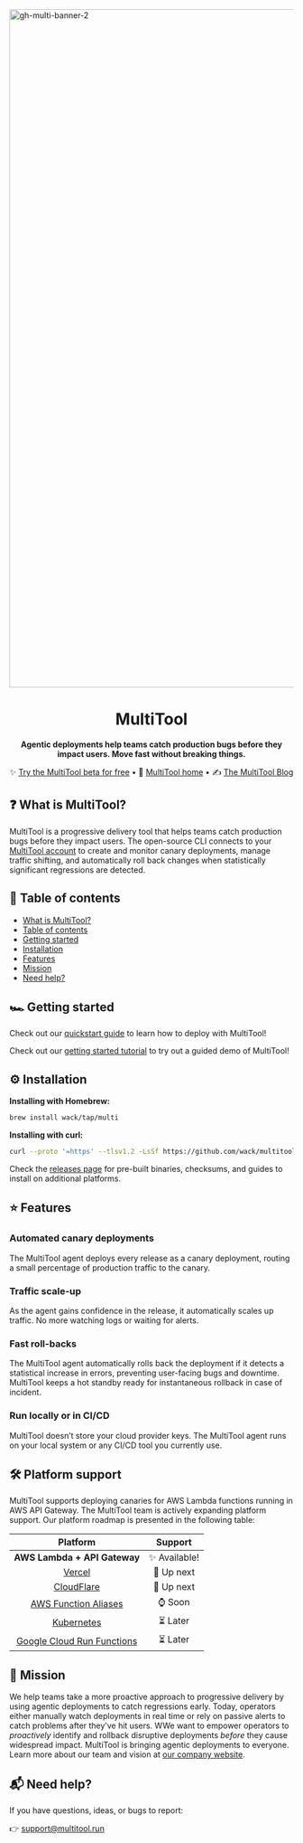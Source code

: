 <img align="center" width="1200" alt="gh-multi-banner-2" src="https://github.com/user-attachments/assets/43ec8b3f-9443-4b64-a737-906b82fd80f4" />

<h1 align="center">MultiTool</h1>
<p align="center"><b>Agentic deployments help teams catch production bugs before they impact users. Move fast without breaking things.</b></p>

<p align="center">
✨ <a href="https://app.multitool.run/create-account">Try the MultiTool beta for free</a> • 🏡 <a href="https://www.multitool.run/">MultiTool home</a> • ✍️ <a href="https://www.multitool.run/blog">The MultiTool Blog</a>

## ❓ What is MultiTool?

MultiTool is a progressive delivery tool that helps teams catch production bugs before they impact users. The open-source CLI connects to your <a href="https://app.multitool.run/create-account">MultiTool account</a> to create and monitor canary deployments, manage traffic shifting, and automatically roll back changes when statistically significant regressions are detected.

## 📖 Table of contents

- [What is MultiTool?](#-what-is-multitool)
- [Table of contents](#-table-of-contents)
- [Getting started](#-getting-started)
- [Installation](#-installation)
- [Features](#-features)
- [Mission](#-mission)
- [Need help?](#-need-help)

## 🏎️ Getting started

Check out our [quickstart guide](/guides/quickstart.md) to learn how to deploy with MultiTool!

Check out our [getting started tutorial](/guides/getting-started.md) to try out a guided demo of MultiTool!


## ⚙️ Installation

**Installing with Homebrew:**

```sh
brew install wack/tap/multi
```

**Installing with curl:**

```sh
curl --proto '=https' --tlsv1.2 -LsSf https://github.com/wack/multitool/releases/download/v0.1.1/multitool-installer.sh | sh
```

Check the [releases page](https://github.com/wack/canary/releases) for pre-built binaries, checksums, and guides to install on additional platforms.

## ⭐ Features

### Automated canary deployments
The MultiTool agent deploys every release as a canary deployment, routing a small percentage of production traffic to the canary.

### Traffic scale-up
As the agent gains confidence in the release, it automatically scales up traffic. No more watching logs or waiting for alerts.

### Fast roll-backs
The MultiTool agent automatically rolls back the deployment if it detects a statistical increase in errors, preventing user-facing bugs and downtime. MultiTool keeps a hot standby ready for instantaneous rollback in case of incident.

### Run locally or in CI/CD
MultiTool doesn’t store your cloud provider keys. The MultiTool agent runs on your local system or any CI/CD tool you currently use.

## 🛠️ Platform support

MultiTool supports deploying canaries for AWS Lambda functions running in AWS API Gateway. The MultiTool team is actively expanding platform support. Our platform roadmap is presented in the following table:

|                           Platform                           |            Support             |
| :----------------------------------------------------------: | :----------------------------: |
|                 **AWS Lambda + API Gateway**                 |     :sparkles: Available!      |
|                     [Vercel](vercel.com)                     |         :eyes: Up next         |
| [CloudFlare](https://developers.cloudflare.com/workers/configuration/versions-and-deployments/gradual-deployments/#_top) |         :eyes: Up next         |
| [AWS Function Aliases](https://docs.aws.amazon.com/AWSCloudFormation/latest/UserGuide/aws-resource-lambda-alias.html) |          :watch: Soon          |
|             [Kubernetes](https://kubernetes.io/)             | :hourglass_flowing_sand: Later |
| [Google Cloud Run Functions](https://cloud.google.com/functions) | :hourglass_flowing_sand: Later |

## 🎯 Mission 

We help teams take a more proactive approach to progressive delivery by using agentic deployments to catch regressions early. Today, operators either manually watch deployments in real time or rely on passive alerts to catch problems after they’ve hit users. WWe want to empower operators to *proactively* identify and rollback disruptive deployments *before* they cause widespread impact. MultiTool is bringing agentic deployments to everyone. Learn more about our team and vision at [our company website](https://www.multitool.run/company).

## 📬 Need help?

If you have questions, ideas, or bugs to report:

👉 [support@multitool.run](mailto:support@multitool.run)
